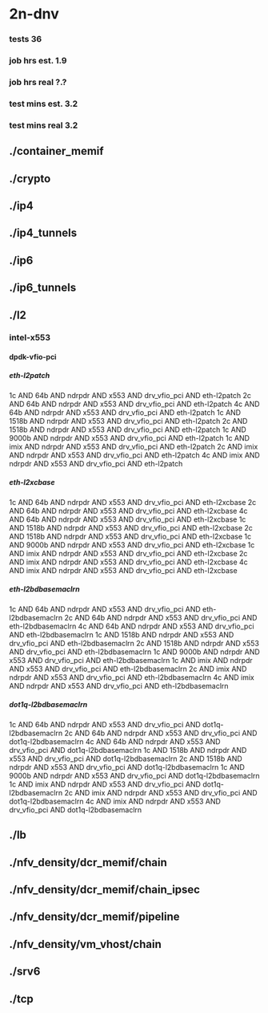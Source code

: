 # 2n-dnv
### tests 36
### job hrs est. 1.9
### job hrs real ?.?
### test mins est. 3.2
### test mins real 3.2
## ./container_memif
## ./crypto
## ./ip4
## ./ip4_tunnels
## ./ip6
## ./ip6_tunnels
## ./l2
### intel-x553
#### dpdk-vfio-pci
##### eth-l2patch
1c AND 64b AND ndrpdr AND x553 AND drv_vfio_pci AND eth-l2patch
2c AND 64b AND ndrpdr AND x553 AND drv_vfio_pci AND eth-l2patch
4c AND 64b AND ndrpdr AND x553 AND drv_vfio_pci AND eth-l2patch
1c AND 1518b AND ndrpdr AND x553 AND drv_vfio_pci AND eth-l2patch
2c AND 1518b AND ndrpdr AND x553 AND drv_vfio_pci AND eth-l2patch
1c AND 9000b AND ndrpdr AND x553 AND drv_vfio_pci AND eth-l2patch
1c AND imix AND ndrpdr AND x553 AND drv_vfio_pci AND eth-l2patch
2c AND imix AND ndrpdr AND x553 AND drv_vfio_pci AND eth-l2patch
4c AND imix AND ndrpdr AND x553 AND drv_vfio_pci AND eth-l2patch
##### eth-l2xcbase
1c AND 64b AND ndrpdr AND x553 AND drv_vfio_pci AND eth-l2xcbase
2c AND 64b AND ndrpdr AND x553 AND drv_vfio_pci AND eth-l2xcbase
4c AND 64b AND ndrpdr AND x553 AND drv_vfio_pci AND eth-l2xcbase
1c AND 1518b AND ndrpdr AND x553 AND drv_vfio_pci AND eth-l2xcbase
2c AND 1518b AND ndrpdr AND x553 AND drv_vfio_pci AND eth-l2xcbase
1c AND 9000b AND ndrpdr AND x553 AND drv_vfio_pci AND eth-l2xcbase
1c AND imix AND ndrpdr AND x553 AND drv_vfio_pci AND eth-l2xcbase
2c AND imix AND ndrpdr AND x553 AND drv_vfio_pci AND eth-l2xcbase
4c AND imix AND ndrpdr AND x553 AND drv_vfio_pci AND eth-l2xcbase
##### eth-l2bdbasemaclrn
1c AND 64b AND ndrpdr AND x553 AND drv_vfio_pci AND eth-l2bdbasemaclrn
2c AND 64b AND ndrpdr AND x553 AND drv_vfio_pci AND eth-l2bdbasemaclrn
4c AND 64b AND ndrpdr AND x553 AND drv_vfio_pci AND eth-l2bdbasemaclrn
1c AND 1518b AND ndrpdr AND x553 AND drv_vfio_pci AND eth-l2bdbasemaclrn
2c AND 1518b AND ndrpdr AND x553 AND drv_vfio_pci AND eth-l2bdbasemaclrn
1c AND 9000b AND ndrpdr AND x553 AND drv_vfio_pci AND eth-l2bdbasemaclrn
1c AND imix AND ndrpdr AND x553 AND drv_vfio_pci AND eth-l2bdbasemaclrn
2c AND imix AND ndrpdr AND x553 AND drv_vfio_pci AND eth-l2bdbasemaclrn
4c AND imix AND ndrpdr AND x553 AND drv_vfio_pci AND eth-l2bdbasemaclrn
##### dot1q-l2bdbasemaclrn
1c AND 64b AND ndrpdr AND x553 AND drv_vfio_pci AND dot1q-l2bdbasemaclrn
2c AND 64b AND ndrpdr AND x553 AND drv_vfio_pci AND dot1q-l2bdbasemaclrn
4c AND 64b AND ndrpdr AND x553 AND drv_vfio_pci AND dot1q-l2bdbasemaclrn
1c AND 1518b AND ndrpdr AND x553 AND drv_vfio_pci AND dot1q-l2bdbasemaclrn
2c AND 1518b AND ndrpdr AND x553 AND drv_vfio_pci AND dot1q-l2bdbasemaclrn
1c AND 9000b AND ndrpdr AND x553 AND drv_vfio_pci AND dot1q-l2bdbasemaclrn
1c AND imix AND ndrpdr AND x553 AND drv_vfio_pci AND dot1q-l2bdbasemaclrn
2c AND imix AND ndrpdr AND x553 AND drv_vfio_pci AND dot1q-l2bdbasemaclrn
4c AND imix AND ndrpdr AND x553 AND drv_vfio_pci AND dot1q-l2bdbasemaclrn
## ./lb
## ./nfv_density/dcr_memif/chain
## ./nfv_density/dcr_memif/chain_ipsec
## ./nfv_density/dcr_memif/pipeline
## ./nfv_density/vm_vhost/chain
## ./srv6
## ./tcp
